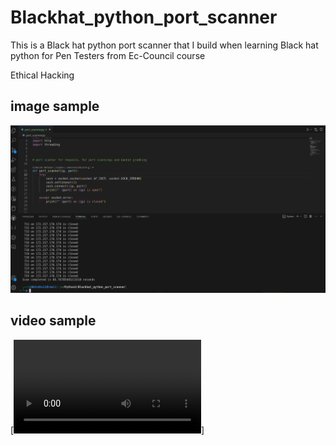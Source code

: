 # Blackhat_python_port_scanner
This is a Black hat python port scanner that I build when learning Black hat python for Pen Testers from Ec-Council course
  
  Ethical Hacking


## image sample
![  Portscanner sample](/portscanner.png)



## video sample
[![ port scanner demo video](/port_scanner.mp4)]


